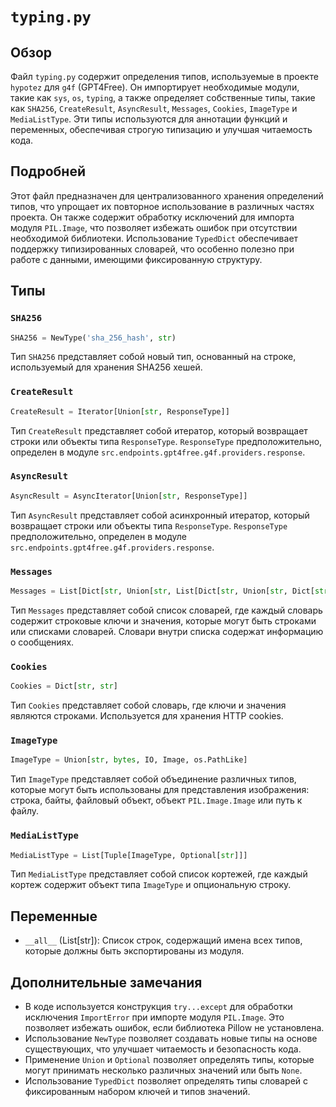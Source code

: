 # `typing.py`

## Обзор

Файл `typing.py` содержит определения типов, используемые в проекте `hypotez` для `g4f` (GPT4Free). Он импортирует необходимые модули, такие как `sys`, `os`, `typing`, а также определяет собственные типы, такие как `SHA256`, `CreateResult`, `AsyncResult`, `Messages`, `Cookies`, `ImageType` и `MediaListType`. Эти типы используются для аннотации функций и переменных, обеспечивая строгую типизацию и улучшая читаемость кода.

## Подробней

Этот файл предназначен для централизованного хранения определений типов, что упрощает их повторное использование в различных частях проекта. Он также содержит обработку исключений для импорта модуля `PIL.Image`, что позволяет избежать ошибок при отсутствии необходимой библиотеки. Использование `TypedDict` обеспечивает поддержку типизированных словарей, что особенно полезно при работе с данными, имеющими фиксированную структуру.

## Типы

### `SHA256`

```python
SHA256 = NewType('sha_256_hash', str)
```

Тип `SHA256` представляет собой новый тип, основанный на строке, используемый для хранения SHA256 хешей.

### `CreateResult`

```python
CreateResult = Iterator[Union[str, ResponseType]]
```

Тип `CreateResult` представляет собой итератор, который возвращает строки или объекты типа `ResponseType`. `ResponseType` предположительно, определен в модуле `src.endpoints.gpt4free.g4f.providers.response`.

### `AsyncResult`

```python
AsyncResult = AsyncIterator[Union[str, ResponseType]]
```

Тип `AsyncResult` представляет собой асинхронный итератор, который возвращает строки или объекты типа `ResponseType`. `ResponseType` предположительно, определен в модуле `src.endpoints.gpt4free.g4f.providers.response`.

### `Messages`

```python
Messages = List[Dict[str, Union[str, List[Dict[str, Union[str, Dict[str, str]]]]]]]
```

Тип `Messages` представляет собой список словарей, где каждый словарь содержит строковые ключи и значения, которые могут быть строками или списками словарей. Словари внутри списка содержат информацию о сообщениях.

### `Cookies`

```python
Cookies = Dict[str, str]
```

Тип `Cookies` представляет собой словарь, где ключи и значения являются строками. Используется для хранения HTTP cookies.

### `ImageType`

```python
ImageType = Union[str, bytes, IO, Image, os.PathLike]
```

Тип `ImageType` представляет собой объединение различных типов, которые могут быть использованы для представления изображения: строка, байты, файловый объект, объект `PIL.Image.Image` или путь к файлу.

### `MediaListType`

```python
MediaListType = List[Tuple[ImageType, Optional[str]]]
```

Тип `MediaListType` представляет собой список кортежей, где каждый кортеж содержит объект типа `ImageType` и опциональную строку.

## Переменные

- `__all__` (List[str]): Список строк, содержащий имена всех типов, которые должны быть экспортированы из модуля.

## Дополнительные замечания

- В коде используется конструкция `try...except` для обработки исключения `ImportError` при импорте модуля `PIL.Image`. Это позволяет избежать ошибок, если библиотека Pillow не установлена.
- Использование `NewType` позволяет создавать новые типы на основе существующих, что улучшает читаемость и безопасность кода.
- Применение `Union` и `Optional` позволяет определять типы, которые могут принимать несколько различных значений или быть `None`.
- Использование `TypedDict` позволяет определять типы словарей с фиксированным набором ключей и типов значений.